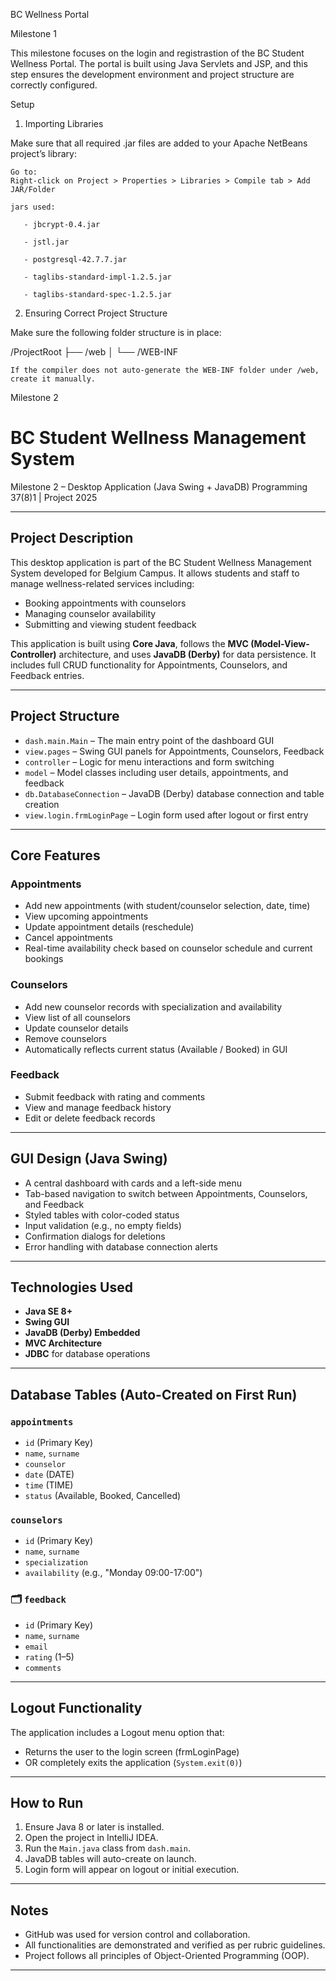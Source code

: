 BC Wellness Portal 

Milestone 1

This milestone focuses on the login and registrastion of the BC Student Wellness Portal. The portal is built using Java Servlets and JSP, and this step ensures the development environment and project structure are correctly configured.

Setup 

1. Importing Libraries

Make sure that all required .jar files are added to your Apache NetBeans project’s library:

    Go to:
    Right-click on Project > Properties > Libraries > Compile tab > Add JAR/Folder

    jars used:

       - jbcrypt-0.4.jar

       - jstl.jar

       - postgresql-42.7.7.jar

       - taglibs-standard-impl-1.2.5.jar

       - taglibs-standard-spec-1.2.5.jar


2. Ensuring Correct Project Structure

Make sure the following folder structure is in place:

/ProjectRoot
├── /web
│   └── /WEB-INF
    
       

    If the compiler does not auto-generate the WEB-INF folder under /web, create it manually.


Milestone 2


# BC Student Wellness Management System
Milestone 2 – Desktop Application (Java Swing + JavaDB)
Programming 37(8)1 | Project 2025 

---

## Project Description

This desktop application is part of the BC Student Wellness Management System developed for Belgium Campus. It allows students and staff to manage wellness-related services including:

- Booking appointments with counselors
- Managing counselor availability
- Submitting and viewing student feedback

This application is built using **Core Java**, follows the **MVC (Model-View-Controller)** architecture, and uses **JavaDB (Derby)** for data persistence. It includes full CRUD functionality for Appointments, Counselors, and Feedback entries.

---

## Project Structure

- `dash.main.Main` – The main entry point of the dashboard GUI
- `view.pages` – Swing GUI panels for Appointments, Counselors, Feedback
- `controller` – Logic for menu interactions and form switching
- `model` – Model classes including user details, appointments, and feedback
- `db.DatabaseConnection` – JavaDB (Derby) database connection and table creation
- `view.login.frmLoginPage` – Login form used after logout or first entry

---

## Core Features

### Appointments
- Add new appointments (with student/counselor selection, date, time)
- View upcoming appointments
- Update appointment details (reschedule)
- Cancel appointments
- Real-time availability check based on counselor schedule and current bookings

### Counselors
- Add new counselor records with specialization and availability
- View list of all counselors
- Update counselor details
- Remove counselors
- Automatically reflects current status (Available / Booked) in GUI

### Feedback
- Submit feedback with rating and comments
- View and manage feedback history
- Edit or delete feedback records

---

##  GUI Design (Java Swing)

- A central dashboard with cards and a left-side menu
- Tab-based navigation to switch between Appointments, Counselors, and Feedback
- Styled tables with color-coded status
- Input validation (e.g., no empty fields)
- Confirmation dialogs for deletions
- Error handling with database connection alerts

---

## Technologies Used

- **Java SE 8+**
- **Swing GUI**
- **JavaDB (Derby) Embedded**
- **MVC Architecture**
- **JDBC** for database operations

---

## Database Tables (Auto-Created on First Run)

### `appointments`
- `id` (Primary Key)
- `name`, `surname`
- `counselor`
- `date` (DATE)
- `time` (TIME)
- `status` (Available, Booked, Cancelled)

### `counselors`
- `id` (Primary Key)
- `name`, `surname`
- `specialization`
- `availability` (e.g., "Monday 09:00-17:00")

### 🗂 `feedback`
- `id` (Primary Key)
- `name`, `surname`
- `email`
- `rating` (1–5)
- `comments`

---

## Logout Functionality

The application includes a Logout menu option that:
- Returns the user to the login screen (frmLoginPage)
- OR completely exits the application (`System.exit(0)`)

---

## How to Run

1. Ensure Java 8 or later is installed.
2. Open the project in IntelliJ IDEA.
3. Run the `Main.java` class from `dash.main`.
4. JavaDB tables will auto-create on launch.
5. Login form will appear on logout or initial execution.

---

## Notes

- GitHub was used for version control and collaboration.
- All functionalities are demonstrated and verified as per rubric guidelines.
- Project follows all principles of Object-Oriented Programming (OOP).

---
